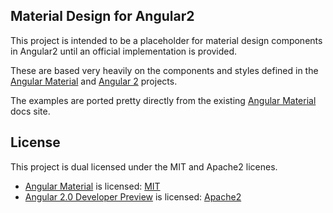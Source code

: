 Material Design for Angular2
---

This project is intended to be a placeholder for material design components in Angular2 until an official
implementation is provided.  

These are based very heavily on the components and styles defined in the 
[Angular Material](https://github.com/angular/material) and [Angular 2](https://github.com/angular/angular) projects.

The examples are ported pretty directly from the existing [Angular Material](https://material.angularjs.org) docs site.

## License 

This project is dual licensed under the MIT and Apache2 licenes.

- [Angular Material](https://github.com/angular/material) is licensed: [MIT](https://github.com/angular/material/blob/master/LICENSE)
- [Angular 2.0 Developer Preview](https://github.com/angular/angular) is licensed: [Apache2](https://github.com/angular/angular/blob/master/LICENSE)
